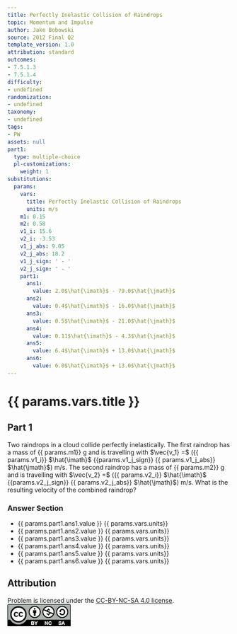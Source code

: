 ```yaml
---
title: Perfectly Inelastic Collision of Raindrops
topic: Momentum and Impulse
author: Jake Bobowski
source: 2012 Final Q2
template_version: 1.0
attribution: standard
outcomes:
- 7.5.1.3
- 7.5.1.4
difficulty:
- undefined
randomization:
- undefined
taxonomy:
- undefined
tags:
- PW
assets: null
part1:
  type: multiple-choice
  pl-customizations:
    weight: 1
substitutions:
  params:
    vars:
      title: Perfectly Inelastic Collision of Raindrops
      units: m/s
    m1: 0.15
    m2: 0.58
    v1_i: 15.6
    v2_i: -3.53
    v1_j_abs: 9.05
    v2_j_abs: 18.2
    v1_j_sign: ' - '
    v2_j_sign: ' - '
    part1:
      ans1:
        value: 2.0$\hat{\imath}$ - 79.0$\hat{\jmath}$
      ans2:
        value: 0.4$\hat{\imath}$ - 16.0$\hat{\jmath}$
      ans3:
        value: 0.5$\hat{\imath}$ - 21.0$\hat{\jmath}$
      ans4:
        value: 0.11$\hat{\imath}$ - 4.3$\hat{\jmath}$
      ans5:
        value: 6.4$\hat{\imath}$ + 13.0$\hat{\jmath}$
      ans6:
        value: 6.0$\hat{\imath}$ + 13.0$\hat{\jmath}$
---
```

# {{ params.vars.title }}
## Part 1

Two raindrops in a cloud collide perfectly inelastically. The first raindrop has a mass of {{ params.m1}} g and is travelling with $\vec{v_1} =$ ({{ params.v1_i}} $\hat{\imath}$ {{params.v1_j_sign}} {{ params.v1_j_abs}} $\hat{\jmath}$) m/s. The second raindrop has a mass of {{ params.m2}} g and is travelling with $\vec{v_2} =$ ({{ params.v2_i}} $\hat{\imath}$ {{params.v2_j_sign}} {{ params.v2_j_abs}} $\hat{\jmath}$) m/s. What is the resulting velocity of the combined raindrop?

### Answer Section

- {{ params.part1.ans1.value }} {{ params.vars.units}}
- {{ params.part1.ans2.value }} {{ params.vars.units}}
- {{ params.part1.ans3.value }} {{ params.vars.units}}
- {{ params.part1.ans4.value }} {{ params.vars.units}}
- {{ params.part1.ans5.value }} {{ params.vars.units}}
- {{ params.part1.ans6.value }} {{ params.vars.units}}

## Attribution

Problem is licensed under the [CC-BY-NC-SA 4.0 license](https://creativecommons.org/licenses/by-nc-sa/4.0/).<br> ![The Creative Commons 4.0 license requiring attribution-BY, non-commercial-NC, and share-alike-SA license.](https://raw.githubusercontent.com/firasm/bits/master/by-nc-sa.png)